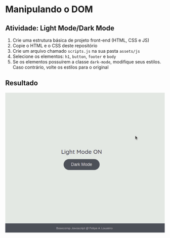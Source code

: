 # Manipulando o DOM

## Atividade: Light Mode/Dark Mode

1. Crie uma estrutura básica de projeto front-end (HTML, CSS e JS)
2. Copie o HTML e o CSS deste repositório
3. Crie um arquivo chamado `scripts.js` na sua pasta `assets/js`
4. Selecione os elementos: `h1`, `button`, `footer` e `body`
5. Se os elementos possuírem a classe `dark-mode`, modifique seus estilos. Caso contrário, volte os estilos para o original

## Resultado

![Exercício Dark Mode e Light Mode](./assets//images/gravacao_de_tela.gif)
